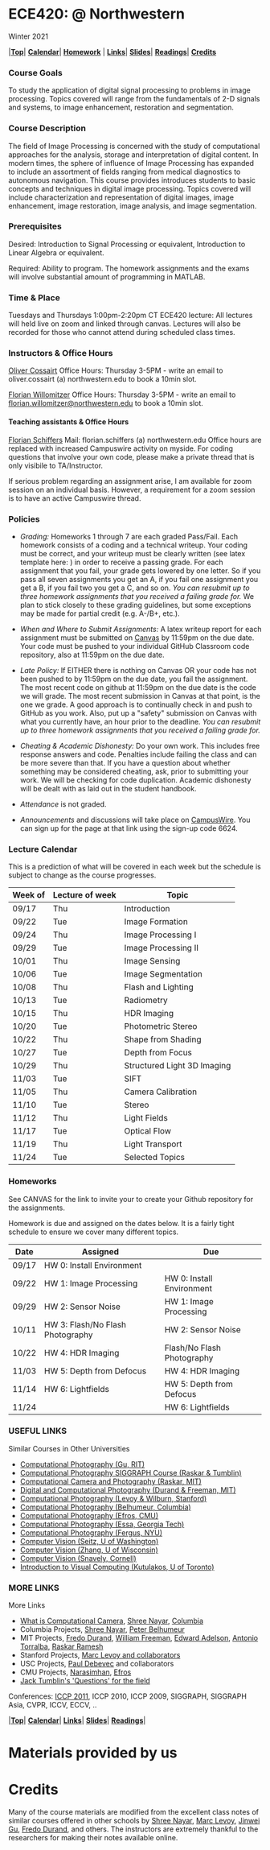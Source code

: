 <a name="top"></a>
# ECE420:  @ Northwestern
Winter 2021  

|[**Top**](./#top)|  [**Calendar**](#calendar)| [**Homework**](#homeworks) | [**Links**](#links)| [**Slides**](#slides)|  [**Readings**](#readings)| [**Credits**](#credits)

### Course Goals
To study the application of digital signal processing to problems in image processing. Topics covered will range from the fundamentals of 2-D signals and systems, to image enhancement, restoration and segmentation. 

### Course Description

The field of Image Processing is concerned with the study of computational approaches for the analysis, storage and interpretation of digital content. In modern times, the sphere of influence of Image Processing has expanded to include an assortment of fields ranging from medical diagnostics to autonomous navigation.
This course provides introduces students to basic concepts and techniques in digital image processing. Topics covered will include characterization and representation of digital images, image enhancement, image restoration, image analysis, and image segmentation.

### Prerequisites

Desired: Introduction to Signal Processing or equivalent, Introduction to Linear Algebra or equivalent.

Required: Ability to program. The homework assignments and the exams will involve substantial amount of programming in MATLAB.

### Time & Place 
Tuesdays and Thursdays 1:00pm-2:20pm CT
ECE420 lecture: All lectures will held live on zoom and linked through canvas. Lectures will also be recorded for those who cannot attend during scheduled class times. 

### Instructors & Office Hours
[Oliver Cossairt](https://compphotolab.northwestern.edu/)
Office Hours: Thursday 3-5PM - write an email to oliver.cossairt (a) northwestern.edu to book a 10min slot.

[Florian Willomitzer](https://compphotolab.northwestern.edu/)
Office Hours: Thursday 3-5PM - write an email to [florian.willomitzer@northwestern.edu](mailto:florian.willomitzer@northwestern.edu) to book a 10min slot.

#### Teaching assistants  & Office Hours

[Florian Schiffers](https://compphotolab.northwestern.edu/) 
Mail: florian.schiffers (a) northwestern.edu
Office hours are replaced with increased Campuswire activity on myside. For coding questions that involve your own code, please make a private thread that is only visibile to TA/Instructor.

If serious problem regarding an assignment arise, I am available for zoom session on an individual basis. However, a requirement for a zoom session is to have an active Campuswire thread.


### Policies 
* *Grading:* Homeworks 1 through 7 are each graded Pass/Fail. Each homework consists of a coding and a technical writeup. Your coding must be correct, and your writeup must be clearly written (see latex template here: ) in order to receive a passing grade. For each assignment that you fail, your grade gets lowered by one letter. So if you pass all seven assignments you get an A, if you fail one assignment you get a B, if you fail two you get a C, and so on. *You can resubmit up to three homework assignments that you received a failing grade for.* We plan to stick closely to these grading guidelines, but some exceptions may be made for partial credit (e.g. A-/B+, etc.). 

* *When and Where to Submit Assignments:*  A latex writeup report for each assignment must be submitted on [Canvas](http://www.it.northwestern.edu/education/login.html) 
by 11:59pm on the due date.  Your code must be pushed to your individual GitHub Classroom code repository, also at 11:59pm on the due date. 

* *Late Policy:*  If EITHER there is nothing on Canvas OR your code has not been pushed to by 11:59pm on the due date, you fail the assignment. The most recent code on github at 11:59pm on the due date is the code we will grade. The most recent submission in Canvas at that point, is the one we grade. A good approach is to continually check in and push to GitHub as you work. Also, put up a "safety" submission on Canvas with what you currently have, an hour prior to the deadline. *You can resubmit up to three homework assignments that you received a failing grade for.*  

* *Cheating & Academic Dishonesty:* Do your own work. This includes free response answers and code. Penalties include failing the class and can be more severe than that. If you have a question about whether something may be considered cheating, ask, prior to submitting your work. We will be checking for code duplication. Academic dishonesty will be dealt with as laid out in the student handbook.

* *Attendance* is not graded.

* *Announcements* and discussions will take place on [CampusWire](https://campuswire.com/p/G45D7003E). You can sign up for the page at that link using the sign-up code 6624.

<a name="calendar"></a>
### Lecture Calendar

This is a prediction of what will be covered in each week but the schedule is 
subject to change as the course progresses.

| Week of| Lecture of week | Topic             | 
|------|-----|---------------------------------|
| 09/17 | Thu | Introduction                   | 
| 09/22 | Tue | Image Formation                 |  
| 09/24 | Thu | Image Processing I | 
| 09/29 | Tue | Image Processing II             |
| 10/01 | Thu | Image Sensing           |
| 10/06 | Tue | Image Segmentation       |
| 10/08 | Thu | Flash and Lighting               |
| 10/13 | Tue | Radiometry        |
| 10/15 | Thu | HDR Imaging             |
| 10/20 | Tue | Photometric Stereo        |
| 10/22 | Thu | Shape from Shading         |
| 10/27 | Tue | Depth from Focus  |
| 10/29 | Thu | Structured Light 3D Imaging |
| 11/03 | Tue | SIFT     |
| 11/05 | Thu | Camera Calibration        |
| 11/10 | Tue | Stereo    | 
| 11/12 | Thu | Light Fields         | 
| 11/17 | Tue | Optical Flow           |
| 11/19 | Thu | Light Transport          |
| 11/24 | Tue | Selected Topics                 |

### Homeworks

See CANVAS for the link to invite your to create your Github repository for the assignments. 

Homework is due and assigned on the dates below. It is a fairly tight schedule 
to ensure we cover many different topics. 

| Date | Assigned | Due |
|------|----------|-----|
| 09/17 | HW 0: Install Environment |  |
| 09/22 | HW 1: Image Processing | HW 0: Install Environment |
| 09/29 | HW 2: Sensor Noise | HW 1: Image Processing | 
| 10/11 | HW 3: Flash/No Flash Photography| HW 2: Sensor Noise | 
| 10/22 | HW 4: HDR Imaging | Flash/No Flash Photography | 
| 11/03 | HW 5: Depth from Defocus | HW 4: HDR Imaging | 
| 11/14 | HW 6: Lightfields | HW 5: Depth from Defocus | 
| 11/24 | | HW 6: Lightfields | 

### USEFUL LINKS

Similar Courses in Other Universities
- [Computational Photography (Gu, RIT)](http://www.cis.rit.edu/jwgu/teach/compphoto/compphoto_201301.htm)
- [Computational Photography SIGGRAPH Course (Raskar & Tumblin)](http://web.media.mit.edu/~raskar/photo/)
- [Computational Camera and Photography (Raskar, MIT)](http://cameraculture.media.mit.edu/Fall2010ComputationalCamera)
- [Digital and Computational Photography (Durand & Freeman, MIT)](http://groups.csail.mit.edu/graphics/classes/CompPhoto06/)
- [Computational Photography (Levoy & Wilburn, Stanford)](http://www.cis.rit.edu/people/faculty/jwgu/teach/compphoto/compphoto_201301.htm)
- [Computational Photography (Belhumeur, Columbia)](http://www.cs.columbia.edu/~belhumeur/courses/compPhoto/compPhoto4.html)
- [Computational Photography (Efros, CMU)](http://graphics.cs.cmu.edu/courses/15-463/2010_fall/463.html)
- [Computational Photography (Essa, Georgia Tech)](http://www.cc.gatech.edu/classes/AY2005/cs4803cp_summer/)
- [Computational Photography (Fergus, NYU)](http://cs.nyu.edu/~fergus/teaching/comp_photo/index.html)
- [Computer Vision (Seitz, U of Washington)](http://www.cs.washington.edu/education/courses/cse576/09sp/)
- [Computer Vision (Zhang, U of Wisconsin)](http://pages.cs.wisc.edu/~lizhang/courses/cs766-2010f/)
- [Computer Vision (Snavely, Cornell)](http://www.cs.cornell.edu/courses/cs6670/2011sp/)
- [Introduction to Visual Computing (Kutulakos, U of Toronto)](http://www.cs.toronto.edu/~kyros/courses/320/index.2011s.html)

### MORE LINKS

More Links

- [What is Computational Camera](http://www1.cs.columbia.edu/CAVE/projects/what_is/), [Shree Nayar](http://www1.cs.columbia.edu/CAVE/projects/what_is/), [Columbia](http://www1.cs.columbia.edu/CAVE/projects/what_is/)
- Columbia Projects, [Shree Nayar](http://www1.cs.columbia.edu/CAVE/projects/cc.php), [Peter Belhumeur](http://www.cs.columbia.edu/~belhumeur/)
- MIT Projects, [Fredo Durand](http://projects.csail.mit.edu/photo/), [William Freeman](http://projects.csail.mit.edu/photo/), [Edward Adelson](http://projects.csail.mit.edu/photo/), [Antonio Torralba](http://projects.csail.mit.edu/photo/), [Raskar Ramesh](http://cameraculture.media.mit.edu/projects)
- Stanford Projects, [Marc Levoy and collaborators](http://graphics.stanford.edu/projects/lightfield/)
- USC Projects, [Paul Debevec](http://ict.debevec.org/~debevec/) and collaborators
- CMU Projects, [Narasimhan](http://www.cs.cmu.edu/~ILIM/projects/), [Efros](http://www.cs.cmu.edu/~efros/)
- [Jack Tumblin's 'Questions' for the field](http://www.cs.northwestern.edu/~jet/research.html)

Conferences: [ICCP 2011](http://www.cs.cmu.edu/~ICCP2011/), ICCP 2010, ICCP 2009, SIGGRAPH, SIGGRAPH Asia, CVPR, ICCV, ECCV, ..

|[**Top**](#top)|  [**Calendar**](#calendar)| [**Links**](#links)| [**Slides**](#slides)|  [**Readings**](#readings)|

# Materials provided by us

# Credits

Many of the course materials are modified from the excellent class notes of similar courses offered in other schools by [Shree Nayar](http://www1.cs.columbia.edu/~nayar/), [Marc Levoy](http://www.graphics.stanford.edu/~levoy/), [Jinwei Gu](http://www.cis.rit.edu/jwgu/), [Fredo Durand](http://people.csail.mit.edu/fredo/), and others. The instructors are extremely thankful to the researchers for making their notes available online. 
